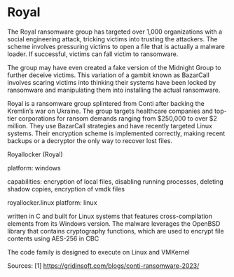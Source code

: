 # Royal

The Royal ransomware group has targeted over 1,000 organizations with a social engineering attack, tricking victims into trusting the attackers. The scheme involves pressuring victims to open a file that is actually a malware loader. If successful, victims can fall victim to ransomware. 

The group may have even created a fake version of the Midnight Group to further deceive victims. This variation of a gambit known as BazarCall involves scaring victims into thinking their systems have been locked by ransomware and manipulating them into installing the actual ransomware. 

Royal is a ransomware group splintered from Conti after backing the Kremlin’s war on Ukraine. The group targets healthcare companies and top-tier corporations for ransom demands ranging from $250,000 to over $2 million. They use BazarCall strategies and have recently targeted Linux systems. Their encryption scheme is implemented correctly, making recent backups or a decryptor the only way to recover lost files.


Royallocker (Royal)

platform: windows

capabilities: encryption of local files, disabling running processes, deleting shadow copies, encryption of vmdk files


royallocker.linux
platform: linux

written in C and built for Linux systems that features cross-compilation elements from its Windows version.
The malware leverages the OpenBSD library that contains cryptography functions, which are used to encrypt file contents using AES-256 in CBC

The code family is designed to execute on Linux and VMKernel

Sources:
[1] https://gridinsoft.com/blogs/conti-ransomware-2023/
